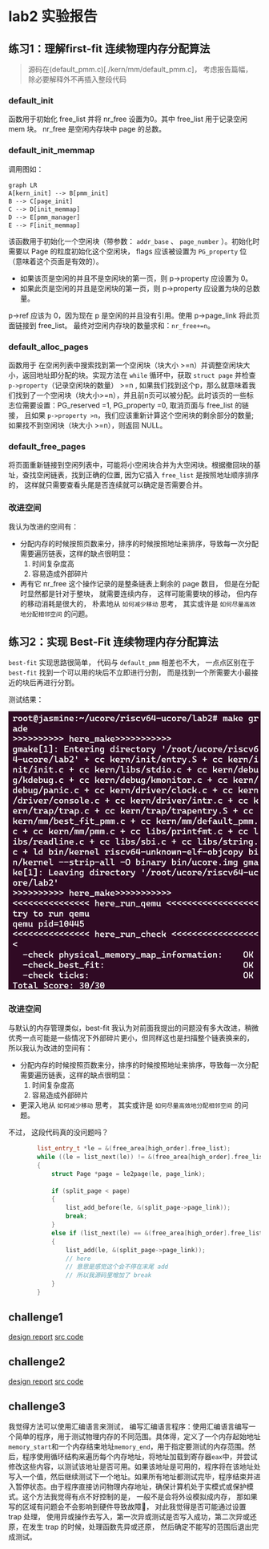 # lab2 实验报告

## 练习1：理解first-fit 连续物理内存分配算法

> 源码在(default_pmm.c)[./kern/mm/default_pmm.c]， 考虑报告篇幅， 除必要解释外不再插入整段代码

### default_init

函数用于初始化 free_list 并将 nr_free 设置为0。其中 free_list 用于记录空闲 mem 块。 nr_free 是空闲内存块中 page 的总数。

### default_init_memmap

调用图如：

```mermaid
graph LR
A[kern_init] --> B[pmm_init]
B --> C[page_init]
C --> D[init_memmap]
D --> E[pmm_manager]
E --> F[init_memmap]
```

该函数用于初始化一个空闲块（带参数： `addr_base` 、 `page_number` ）。初始化时需要以 Page 的粒度初始化这个空闲块， flags 应该被设置为 `PG_property` 位（意味着这个页面是有效的）。

- 如果该页是空闲的并且不是空闲块的第一页，则 p->property 应设置为 0。
- 如果此页是空闲的并且是空闲块的第一页，则 p->property 应设置为块的总数量。

p->ref 应该为 0，因为现在 p 是空闲的并且没有引用。使用 p->page_link 将此页面链接到 free_list。 最终对空闲内存块的数量求和：`nr_free+=n`。

### default_alloc_pages

函数用于 在空闲列表中搜索找到第一个空闲块（块大小 >=n）并调整空闲块大小，返回地址即分配的块。实现方法在 `while` 循环中，获取 `struct page` 并检查 `p->property`（记录空闲块的数量） >=n , 如果我们找到这个p，那么就意味着我们找到了一个空闲块（块大小>=n），并且前n页可以被分配。此时该页的一些标志位需要设置：PG_reserved =1, PG_property =0, 取消页面与 free_list 的链接， 且如果 `p->property >n`，我们应该重新计算这个空闲块的剩余部分的数量; 如果找不到空闲块（块大小 >=n），则返回 NULL。

### default_free_pages

将页面重新链接到空闲列表中，可能将小空闲块合并为大空闲块。根据撤回块的基址，查找空闲链表，找到正确的位置, 因为它插入 `free_list` 是按照地址顺序排序的， 这样就只需要查看头尾是否连续就可以确定是否需要合并。

### 改进空间

我认为改进的空间有：
  * 分配内存的时候按照页数来分，排序的时候按照地址来排序，导致每一次分配需要遍历链表，这样的缺点很明显：
    1. 时间复杂度高
    2. 容易造成外部碎片
  * 再有它 nr_free 这个操作记录的是整条链表上剩余的 page 数目， 但是在分配时显然都是针对于整块， 就需要连续内存， 这样可能需要块的移动， 但内存的移动消耗是很大的， 朴素地从 `如何减少移动` 思考， 其实或许是 `如何尽量高效地分配相邻空间` 的问题。

## 练习2：实现 Best-Fit 连续物理内存分配算法

`best-fit` 实现思路很简单， 代码与 `default_pmm` 相差也不大， 一点点区别在于 `best-fit` 找到一个可以用的块后不立即进行分割， 而是找到一个所需要大小最接近的块后再进行分割。

测试结果：

![passed](./image/2-make-grade.png)

### 改进空间

与默认的内存管理类似，best-fit 我认为对前面我提出的问题没有多大改进，稍微优秀一点可能是一些情况下外部碎片更小，但同样这也是扫描整个链表换来的， 所以我认为改进的空间有：
  * 分配内存的时候按照页数来分，排序的时候按照地址来排序，导致每一次分配需要遍历链表，这样的缺点很明显：
    1. 时间复杂度高
    2. 容易造成外部碎片
  * 更深入地从 `如何减少移动` 思考， 其实或许是 `如何尽量高效地分配相邻空间` 的问题。

不过， 这段代码真的没问题吗？

```cpp
        list_entry_t *le = &(free_area[high_order].free_list);
        while ((le = list_next(le)) != &(free_area[high_order].free_list))
        {
            struct Page *page = le2page(le, page_link);

            if (split_page < page)
            {
                list_add_before(le, &(split_page->page_link));
                break;
            }
            else if (list_next(le) == &(free_area[high_order].free_list))
            {
                list_add(le, &(split_page->page_link));
                // here
                // 意思是感觉这个会不停在末尾 add
                // 所以我源码里增加了 break
            }
        }
```

## challenge1

[design report](./buddy-system-design.md)
[src code](./kern/mm/buddy_system_pmm.c)

## challenge2

[design report](./slub-design.md)
[src code](./kern/mm/buddy_with_slub.c)

## challenge3

我觉得方法可以使用汇编语言来测试， 编写汇编语言程序：使用汇编语言编写一个简单的程序，用于测试物理内存的不同范围。具体得，定义了一个内存起始地址`memory_start`和一个内存结束地址`memory_end`，用于指定要测试的内存范围。然后，程序使用循环结构来遍历每个内存地址，将地址加载到寄存器`eax`中，并尝试修改这些内容，以测试该地址是否可用。如果该地址是可用的，程序将在该地址处写入一个值，然后继续测试下一个地址。如果所有地址都测试完毕，程序结束并进入暂停状态。由于程序直接访问物理内存地址，确保计算机处于实模式或保护模式。这个方法我觉得有点不好控制的是， 一般不是会将外设模拟成内存， 那如果写的区域有问题会不会影响到硬件导致故障🤔， 对此我觉得是否可能通过设置 trap 处理， 使用异或操作去写入，第一次异或测试是否写入成功，第二次异或还原，在发生 trap 的时候，处理函数先异或还原， 然后确定不能写的范围后退出完成测试。